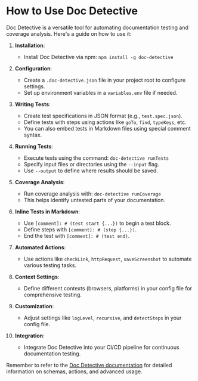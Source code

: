 

  # How to Use Doc Detective

Doc Detective is a versatile tool for automating documentation testing and coverage analysis. Here's a guide on how to use it:

1. **Installation**: 
   - Install Doc Detective via npm: `npm install -g doc-detective`

2. **Configuration**:
   - Create a `.doc-detective.json` file in your project root to configure settings.
   - Set up environment variables in a `variables.env` file if needed.

3. **Writing Tests**:
   - Create test specifications in JSON format (e.g., `test.spec.json`).
   - Define tests with steps using actions like `goTo`, `find`, `typeKeys`, etc.
   - You can also embed tests in Markdown files using special comment syntax.

4. **Running Tests**:
   - Execute tests using the command: `doc-detective runTests`
   - Specify input files or directories using the `--input` flag.
   - Use `--output` to define where results should be saved.

5. **Coverage Analysis**:
   - Run coverage analysis with: `doc-detective runCoverage`
   - This helps identify untested parts of your documentation.

6. **Inline Tests in Markdown**:
   - Use `[comment]: # (test start {...})` to begin a test block.
   - Define steps with `[comment]: # (step {...})`.
   - End the test with `[comment]: # (test end)`.

7. **Automated Actions**:
   - Use actions like `checkLink`, `httpRequest`, `saveScreenshot` to automate various testing tasks.

8. **Context Settings**:
   - Define different contexts (browsers, platforms) in your config file for comprehensive testing.

9. **Customization**:
   - Adjust settings like `logLevel`, `recursive`, and `detectSteps` in your config file.

10. **Integration**:
    - Integrate Doc Detective into your CI/CD pipeline for continuous documentation testing.

Remember to refer to the [Doc Detective documentation](https://doc-detective.com) for detailed information on schemas, actions, and advanced usage.

  
